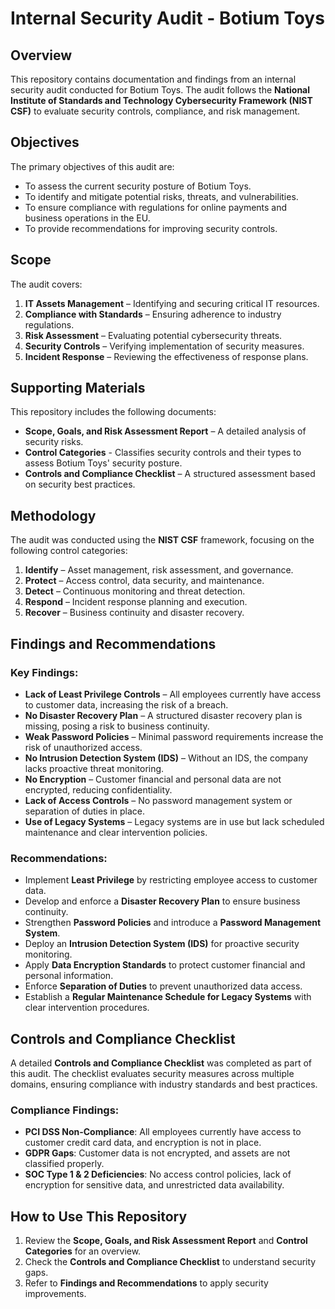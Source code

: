 # Internal Security Audit - Botium Toys

## Overview
This repository contains documentation and findings from an internal security audit conducted for Botium Toys. The audit follows the **National Institute of Standards and Technology Cybersecurity Framework (NIST CSF)** to evaluate security controls, compliance, and risk management.

## Objectives
The primary objectives of this audit are:
- To assess the current security posture of Botium Toys.
- To identify and mitigate potential risks, threats, and vulnerabilities.
- To ensure compliance with regulations for online payments and business operations in the EU.
- To provide recommendations for improving security controls.

## Scope
The audit covers:
1. **IT Assets Management** – Identifying and securing critical IT resources.
2. **Compliance with Standards** – Ensuring adherence to industry regulations.
3. **Risk Assessment** – Evaluating potential cybersecurity threats.
4. **Security Controls** – Verifying implementation of security measures.
5. **Incident Response** – Reviewing the effectiveness of response plans.

## Supporting Materials
This repository includes the following documents:
- **Scope, Goals, and Risk Assessment Report** – A detailed analysis of security risks.
- **Control Categories** - Classifies security controls and their types to assess Botium Toys' security posture.
- **Controls and Compliance Checklist** – A structured assessment based on security best practices.


## Methodology
The audit was conducted using the **NIST CSF** framework, focusing on the following control categories:
1. **Identify** – Asset management, risk assessment, and governance.
2. **Protect** – Access control, data security, and maintenance.
3. **Detect** – Continuous monitoring and threat detection.
4. **Respond** – Incident response planning and execution.
5. **Recover** – Business continuity and disaster recovery.

## Findings and Recommendations
### Key Findings:
- **Lack of Least Privilege Controls** – All employees currently have access to customer data, increasing the risk of a breach.
- **No Disaster Recovery Plan** – A structured disaster recovery plan is missing, posing a risk to business continuity.
- **Weak Password Policies** – Minimal password requirements increase the risk of unauthorized access.
- **No Intrusion Detection System (IDS)** – Without an IDS, the company lacks proactive threat monitoring.
- **No Encryption** – Customer financial and personal data are not encrypted, reducing confidentiality.
- **Lack of Access Controls** – No password management system or separation of duties in place.
- **Use of Legacy Systems** – Legacy systems are in use but lack scheduled maintenance and clear intervention policies.

### Recommendations:
- Implement **Least Privilege** by restricting employee access to customer data.
- Develop and enforce a **Disaster Recovery Plan** to ensure business continuity.
- Strengthen **Password Policies** and introduce a **Password Management System**.
- Deploy an **Intrusion Detection System (IDS)** for proactive security monitoring.
- Apply **Data Encryption Standards** to protect customer financial and personal information.
- Enforce **Separation of Duties** to prevent unauthorized data access.
- Establish a **Regular Maintenance Schedule for Legacy Systems** with clear intervention procedures.

## Controls and Compliance Checklist
A detailed **Controls and Compliance Checklist** was completed as part of this audit. The checklist evaluates security measures across multiple domains, ensuring compliance with industry standards and best practices.

### Compliance Findings:
- **PCI DSS Non-Compliance**: All employees currently have access to customer credit card data, and encryption is not in place.
- **GDPR Gaps**: Customer data is not encrypted, and assets are not classified properly.
- **SOC Type 1 & 2 Deficiencies**: No access control policies, lack of encryption for sensitive data, and unrestricted data availability.

## How to Use This Repository
1. Review the **Scope, Goals, and Risk Assessment Report** and **Control Categories** for an overview.
2. Check the **Controls and Compliance Checklist** to understand security gaps.
3. Refer to **Findings and Recommendations** to apply security improvements.



